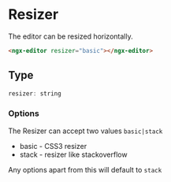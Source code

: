 # Resizer

The editor can be resized horizontally.

```html
<ngx-editor resizer="basic"></ngx-editor>
```

## Type

```js
resizer: string
```

### Options

The Resizer can accept two values `basic|stack`

* basic - CSS3 resizer
* stack - resizer like stackoverflow

Any options apart from this will default to `stack`
